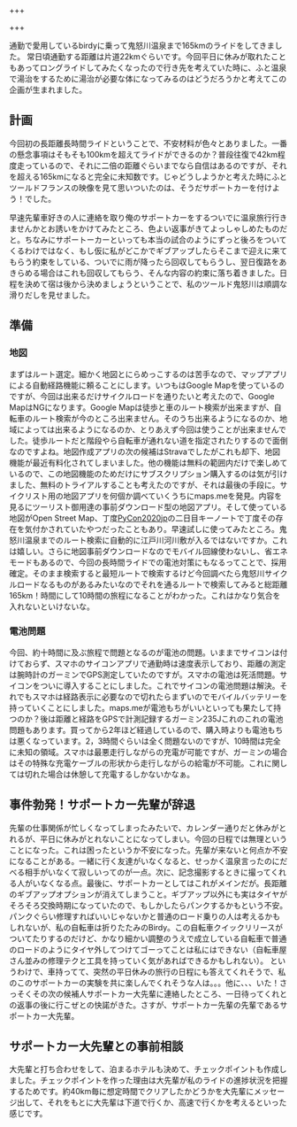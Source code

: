 +++

+++

通勤で愛用しているbirdyに乗って鬼怒川温泉まで165kmのライドをしてきました。
常日頃通勤する距離は片道22kmぐらいです。今回平日に休みが取れたこともあってロングライドしてみたくなったので行き先を考えていた時に、ふと温泉で湯治をするために湯治が必要な体になってみるのはどうだろうかと考えてこの企画が生まれました。

## 計画

今回初の長距離長時間ライドということで、不安材料が色々とありました。一番の懸念事項はそもそも100kmを超えてライドができるのか？普段往復で42km程度走っているので、それに二倍の距離ぐらいまでなら自信はあるのですが、それを超える165kmになると完全に未知数です。じゃどうしようかと考えた時にふとツールドフランスの映像を見て思いついたのは、そうだサポートカーを付けよう！でした。

早速先輩車好きの人に連絡を取り俺のサポートカーをするついでに温泉旅行行きませんかとお誘いをかけてみたところ、色よい返事がきてよっしゃしめたものだと。ちなみにサポートーカーといっても本当の試合のようにずっと後ろをついてくるわけではなく、もし仮に私がどこかでギブアップしたらそこまで迎えに来てもらう約束をしている、ついでに雨が降ったら回収してもらうし、翌日復路をあきらめる場合はこれも回収してもらう、そんな内容の約束に落ち着きました。日程を決めて宿は後から決めましょうということで、私のツールド鬼怒川は順調な滑りだしを見せました。

## 準備

### 地図

まずはルート選定。細かく地図とにらめっこするのは苦手なので、マップアプリによる自動経路機能に頼ることにします。いつもはGoogle Mapを使っているのですが、今回は出来るだけサイクルロードを通りたいと考えたので、Google MapはNGになります。Google Mapは徒歩と車のルート検索が出来ますが、自転車のルート検索が今のところ出来ません。そのうち出来るようになるのか、地域によっては出来るようになるのか、とりあえず今回は使うことが出来ませんでした。徒歩ルートだと階段やら自転車が通れない道を指定されたりするので面倒なのですよね。地図作成アプリの次の候補はStravaでしたがこれも却下、地図機能が最近有料化されてしまいました。他の機能は無料の範囲内だけで楽しめているので、この地図機能のためだけにサブスクリプション購入するのは気が引けました、無料のトライアルすることも考えたのですが、それは最後の手段に。サイクリスト用の地図アプリを何個か調べていくうちにmaps.meを発見。内容を見るにツーリスト御用達の事前ダウンロード型の地図アプリ。そして使っている地図がOpen Street Map、丁度[PyCon2020jp](https://pycon.jp/2020/)の二日目キーノートで丁度その存在を気付かされていたやつだったこともあり。早速試しに使ってみたところ。鬼怒川温泉までのルート検索に自動的に江戸川河川敷が入るではないですか。これは嬉しい。さらに地図事前ダウンロードなのでモバイル回線使わないし、省エネモードもあるので、今回の長時間ライドでの電池対策にもなるってことで、採用確定。そのまま検索すると最短ルートで検索するけど今回調べたら鬼怒川サイクルロードなるものがあるみたいなのでそれを通るルートで検索してみると総距離165km！時間にして10時間の旅程になることがわかった。これはかなり気合を入れないといけないな。

### 電池問題

今回、約十時間に及ぶ旅程で問題となるのが電池の問題。いままでサイコンは付けておらず、スマホのサイコンアプリで通勤時は速度表示しており、距離の測定は腕時計のガーミンでGPS測定していたのですが。スマホの電池は死活問題。サイコンをついに導入することにしました。これでサイコンの電池問題は解決。それでもスマホは経路表示に必要なので切れたらまずいのでモバイルバッテリーを持っていくことにしました。maps.meが電池もちがいいといっても果たして持つのか？後は距離と経路をGPSで計測記録するガーミン235Jこれのこれの電池問題もあります。買ってから2年ほど経過しているので、購入時よりも電池もちは悪くなっています。2，3時間ぐらいは全く問題ないのですが、10時間は完全に未知の領域。スマホは最悪走行しながらの充電が可能ですが、ガーミンの場合はその特殊な充電ケーブルの形状から走行しながらの給電が不可能。これに関しては切れた場合は休憩して充電するしかないかなぁ。

## 事件勃発！サポートカー先輩が辞退

先輩の仕事関係が忙しくなってしまったみたいで、カレンダー通りだと休みがとれるが、平日に休みがとれないことになってしまい。今回の日程では無理ということになった。これは困ったというか不安になった。先輩が来ないと何点か不安になることがある。一緒に行く友達がいなくなると、せっかく温泉言ったのにだべる相手がいなくて寂しいってのが一点。次に、記念撮影するときに撮ってくれる人がいなくなる点。最後に、サポートカーとしてはこれがメインだが。長距離のギブアップオプションが消えてしまうこと。ギブアップ以外にも実はタイヤがそろそろ交換時期になっていたので、もしかしたらパンクするかもという不安。パンクぐらい修理すればいいじゃないかと普通のロード乗りの人は考えるかもしれないが、私の自転車は折りたたみのBirdy。この自転車クイックリリースがついてたりするのだけど、かなり細かい調整のうえで成立している自転車で普通のロードのようにタイヤ外してつけてゴーってことは私にはできない（自転車屋さん並みの修理テクと工具を持っていく気があればできるかもしれない）。
というわけで、車持ってて、突然の平日休みの旅行の日程にも答えてくれそうで、私のこのサポートカーの実験を共に楽しんでくれそうな人は。。。他に、、、いた！さっそくその次の候補人サポートカー大先輩に連絡したところ、一日待ってくれとの返事の後に行こぜとの快諾がきた。さすが、サポートカー先輩の先輩であるサポートカー大先輩。

## サポートカー大先輩との事前相談

大先輩と打ち合わせをして、泊まるホテルも決めて、チェックポイントも作成しました。チェックポイントを作った理由は大先輩が私のライドの進捗状況を把握するためです。約40km毎に想定時間でクリアしたかどうかを大先輩にメッセージ出して、それをもとに大先輩は下道で行くか、高速で行くかを考えるといった感じです。
